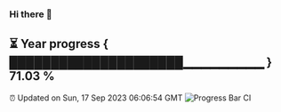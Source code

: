 ### Hi there 👋
⏳ Year progress { █████████████████████▁▁▁▁▁▁▁▁▁ } 71.03 %
---
⏰ Updated on Sun, 17 Sep 2023 06:06:54 GMT
![Progress Bar CI](https://github.com/Moyi321/Moyi321/workflows/Progress%20Bar%20CI/badge.svg)
